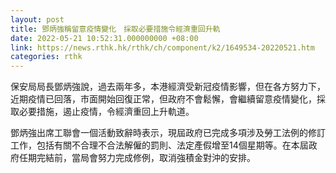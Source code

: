 ```yaml
---
layout: post
title: 鄧炳強稱留意疫情變化　採取必要措施令經濟重回升軌
date: 2022-05-21 10:52:31.000000000 +08:00
link: https://news.rthk.hk/rthk/ch/component/k2/1649534-20220521.htm
categories: rthk
---
```


保安局局長鄧炳強說，過去兩年多，本港經濟受新冠疫情影響，但在各方努力下，近期疫情已回落，市面開始回復正常，但政府不會鬆懈，會繼續留意疫情變化，採取必要措施，遏止疫情，令經濟重回上升軌道。

鄧炳強出席工聯會一個活動致辭時表示，現屆政府已完成多項涉及勞工法例的修訂工作，包括有關不合理不合法解僱的罰則、法定產假增至14個星期等。在本屆政府任期完結前，當局會努力完成修例，取消強積金對沖的安排。

